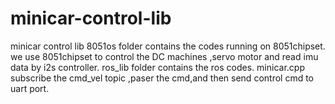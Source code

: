 # minicar-control-lib
minicar control lib
8051os folder contains the codes running on 8051chipset.
we use 8051chipset to control the DC machines ,servo motor and read imu data by i2s controller.
ros_lib folder contains the ros codes.
minicar.cpp subscribe the cmd_vel topic ,paser the cmd,and then send control cmd to uart port.
